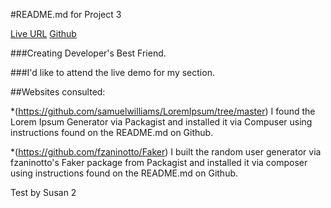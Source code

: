 #README.md for Project 3

[Live URL](http://P3.allanlburns.com "Live URL")
[Github](http://github.com/allanlburns/P3 "Github")

###Creating Developer's Best Friend. 

###I'd like to attend the live demo for my section.

##Websites consulted:

*(https://github.com/samuelwilliams/LoremIpsum/tree/master) I found the Lorem Ipsum Generator via Packagist and installed it via Compuser using instructions found on the README.md on Github.

*(https://github.com/fzaninotto/Faker) I built the random user generator via fzaninotto's Faker package from Packagist and installed it via composer using instructions found on the README.md on Github.

Test by Susan 2

